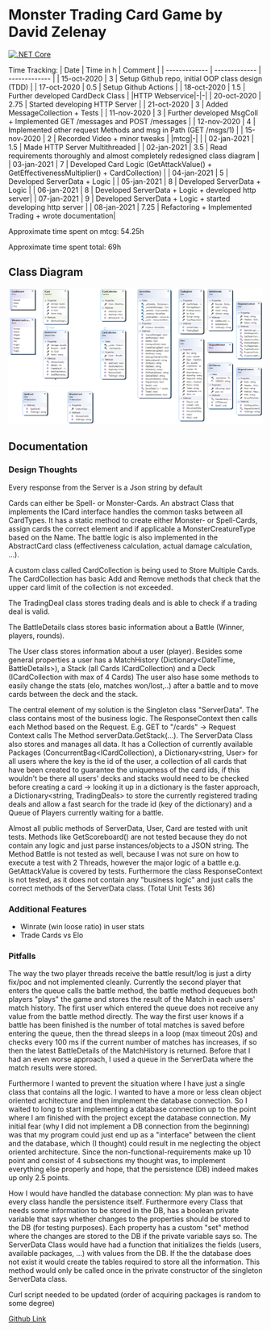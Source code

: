 # Monster Trading Card Game by David Zelenay
[![.NET Core](https://github.com/cellularegg/swe-mtcg/workflows/.NET%20Core/badge.svg)](https://github.com/cellularegg/swe-mtcg/actions?query=workflow%3A%22.NET+Core%22)

Time Tracking:
| Date  | Time in h | Comment |
| ------------- | ------------- | ------------- |
| 15-oct-2020 | 3 | Setup Github repo, initial OOP class design (TDD) |
| 17-oct-2020 | 0.5 | Setup Github Actions |
| 18-oct-2020 | 1.5 | Further developed CardDeck Class |
|HTTP Webservice|-|-|
| 20-oct-2020 | 2.75 | Started developing HTTP Server |
| 21-oct-2020 | 3 | Added MessageCollection + Tests |
| 11-nov-2020 | 3 | Further developed MsgColl + Implemented GET /messages and POST /messages |
| 12-nov-2020 | 4 | Implemented other request Methods and msg in Path (GET /msgs/1) |
| 15-nov-2020 | 2 | Recorded Video + minor tweaks |
|mtcg|-|  |
| 02-jan-2021 | 1.5 | Made HTTP Server Multithreaded |
| 02-jan-2021 | 3.5 | Read requirements thoroughly and almost completely redesigned class diagram |
| 03-jan-2021 | 7 | Developed Card Logic (GetAttackValue() + GetEffectivenessMultiplier() + CardCollection)  |
| 04-jan-2021 | 5 | Developed ServerData + Logic |
| 05-jan-2021 | 8 | Developed ServerData + Logic |
| 06-jan-2021 | 8 | Developed ServerData + Logic + developed http server|
| 07-jan-2021 | 9 | Developed ServerData + Logic + started developing http server |
| 08-jan-2021 | 7.25 | Refactoring + Implemented Trading + wrote documentation|

Approximate time spent on mtcg: 54.25h

Approximate time spent total: 69h
## Class Diagram
![Class Diagram](https://raw.githubusercontent.com/cellularegg/swe-mtcg/dev/mtcg_cd.png)


## Documentation

### Design Thoughts
Every response from the Server is a Json string by default

Cards can either be Spell- or Monster-Cards. An abstract Class that implements the ICard interface handles the common tasks between all CardTypes. It has a static method to create either Monster- or Spell-Cards, assign cards the correct element and if applicable a MonsterCreatureType based on the Name. The battle logic is also implemented in the AbstractCard class (effectiveness calculation, actual damage calculation, ...).

A custom class called CardCollection is being used to Store Multiple Cards. The CardCollection has basic Add and Remove methods that check that the upper card limit of the collection is not exceeded.

The TradingDeal class stores trading deals and is able to check if a trading deal is valid.

The BattleDetails class stores basic information about a Battle (Winner, players, rounds).

The User class stores information about a user (player). Besides some general properties a user has a MatchHistory (Dictionary<DateTime, BattleDetails>), a Stack (all Cards ICardCollection) and a Deck (ICardCollection with max of 4 Cards) The user also hase some methods to easily change the stats (elo, matches won/lost,..) after a battle and to move cards between the deck and the stack.




The central element of my solution is the Singleton class "ServerData". The class contains most of the business logic. The ResponseContext then calls each Method based on the Request. E.g. GET to "/cards" -> Request Context calls The Method serverData.GetStack(...). The ServerData Class also stores and manages all data. It has a Collection of currently available Packages (ConcurrentBag<ICardCollection), a Dictionary<string, User> for all users where the key is the id of the user, a collection of all cards that have been created to guarantee the uniqueness of the card ids, if this wouldn't be there all users' decks and stacks would need to be checked before creating a card -> looking it up in a dictionary is the faster approach, a Dictionary<string, TradingDeals> to store the currently registered trading deals and allow a fast search for the trade id (key of the dictionary) and a Queue of Players currently waiting for a battle.

Almost all public methods of ServerData, User, Card are tested with unit tests. Methods like GetScoreboard() are not tested because they do not contain any logic and just parse instances/objects to a JSON string. The Method Battle is not tested as well, because I was not sure on how to execute a test with 2 Threads, however the major logic of a battle e.g. GetAttackValue is covered by tests.
Furthermore the class ResponseContext is not tested, as it does not contain any "business logic" and just calls the correct methods of the ServerData class. (Total Unit Tests 36)


### Additional Features
* Winrate (win loose ratio) in user stats
* Trade Cards vs Elo

### Pitfalls
The way the two player threads receive the battle result/log is just a dirty fix/poc and not implemented cleanly. Currently the second player that enters the queue calls the battle method, the battle method dequeues both players "plays" the game and stores the result of the Match in each users' match history. The first user which entered the queue does not receive any value from the battle method directly. The way the first user knows if a battle has been finished is the number of total matches is saved before entering the queue, then the thread sleeps in a loop (max timeout 20s) and checks every 100 ms if the current number of matches has increases, if so then the latest BattleDetails of the MatchHistory is returned. Before that I had an even worse approach, I used a queue in the ServerData where the match results were stored.

Furthermore I wanted to prevent the situation where I have just a single class that contains all the logic. I wanted to have a more or less clean object oriented architecture and then implement the database connection. So I waited to long to start implementing a database connection up to the point where I am finished with the project except the database connection. My initial fear (why I did not implement a DB connection from the beginning) was that my program could just end up as a "interface" between the client and the database, which (I thought) could result in me neglecting the object oriented architecture. Since the non-functional-requirements make up 10 point and consist of 4 subsections my thought was, to implement everything else properly and hope, that the persistence (DB) indeed makes up only 2.5 points.

How I would have handled the database connection: My plan was to have every class handle the persistence itself. Furthermore every Class that needs some information to be stored in the DB, has a boolean private variable that says whether changes to the properties should be stored to the DB (for testing purposes). Each property has a custom "set" method where the changes are stored to the DB if the private variable says so. The ServerData Class would have had a function that initializes the fields (users, available packages, ...) with values from the DB. If the the database does not exist it would create the tables required to store all the information. This method would only be called once in the private constructor of the singleton ServerData class.

Curl script needed to be updated (order of acquiring packages is random to some degree)

[Github Link](https://github.com/cellularegg/swe-mtcg)